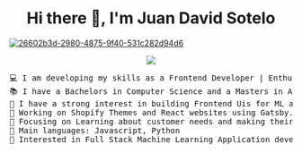 <h1 align="center"> Hi there 👋, I'm Juan David Sotelo </h1>

<a href='https://postimg.cc/YGzhbQSM' target='_blank'><img src='https://i.postimg.cc/YGzhbQSM/26602b3d-2980-4875-9f40-531c282d94d6.png' border='0' alt='26602b3d-2980-4875-9f40-531c282d94d6'/></a>
<p align="center">
	<a href="https://github.com/Bouaskaoun">
		<img src="https://readme-typing-svg.herokuapp.com/?lines=Shopify+Expert;Frontend+Developer;React%20|%20Gatsby%20|%20Next+Enthusiast;DL%20|%20AI%20|%20ML%20Applications;Always%20developing%20my%20skills&center=true&width=380&height=45">
	</a>
</p>

<pre>
💻 I am developing my skills as a Frontend Developer | Enthuastic about new technologies
📚 I have a Bachelors in Computer Science and a Masters in Artificial Intelligence & Deep Learning
📝 I have a strong interest in building Frontend Uis for ML applications
🔭 Working on Shopify Themes and React websites using Gatsby.js
🌱 Focusing on Learning about customer needs and making their lives easier
🌟 Main languages: Javascript, Python
🚩 Interested in Full Stack Machine Learning Application development
</pre>
